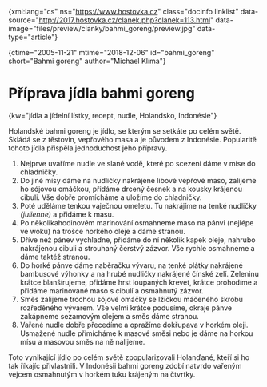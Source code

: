 
{xml:lang="cs" ns="https://www.hostovka.cz" class="docinfo linklist" data-source="http://2017.hostovka.cz/clanek.php?clanek=113.html" data-image="files/preview/clanky/bahmi_goreng/preview.jpg" data-type="article"}

{ctime="2005-11-21" mtime="2018-12-06" id="bahmi_goreng" short="Bahmi goreng" author="Michael Klíma"}

# Příprava jídla bahmi goreng

<!-- generated attribute kw by user_udpatekw.sh on 2020-04-25, do not edit -->

{kw="jídla a jídelní lístky, recept, nudle, Holandsko, Indonésie"}

Holandské bahmi goreng je jídlo, se kterým se setkáte po celém světě. Skládá se z těstovin, vepřového masa a je původem z Indonésie. Popularitě tohoto jídla přispěla jednoduchost jeho přípravy.

  1. Nejprve uvaříme nudle ve slané vodě, které po scezení dáme v míse do chladničky.
  2. Do jiné mísy dáme na nudličky nakrájené libové vepřové maso, zalijeme ho sójovou omáčkou, přidáme drcený česnek a na kousky krájenou cibuli. Vše dobře promícháme a uložíme do chladničky.
  3. Poté uděláme tenkou vaječnou omeletu. Tu nakrájíme na tenké nudličky _(julienne)_ a přidáme k masu.
  4. Po několikahodinovém marinování osmahneme maso na pánvi (nejlépe ve woku) na trošce horkého oleje a dáme stranou.
  5. Dříve než pánev vychladne, přidáme do ní několik kapek oleje, nahrubo nakrájenou cibuli a strouhaný čerstvý zázvor. Vše rychle osmahneme a dáme taktéž stranou.
  6. Do horké pánve dáme naběračku vývaru, na tenké plátky nakrájené bambusové výhonky a na hrubé nudličky nakrájené čínské zelí. Zeleninu krátce blanšírujeme, přidáme hrst loupaných krevet, krátce prohodíme a přidáme marinované maso s cibulí a osmahnutý zázvor.
  7. Směs zalijeme trochou sójové omáčky se lžičkou máčeného škrobu rozředěného vývarem. Vše velmi krátce podusíme, okraje pánve zakápneme sezamovým olejem a směs dáme stranou.
  8. Vařené nudle dobře přecedíme a opražíme dokřupava v horkém oleji. Usmažené nudle přimícháme k masové směsi nebo je dáme na horkou mísu a masovou směs na ně nalijeme.

Toto vynikající jídlo po celém světě zpopularizovali Holanďané, kteří si ho tak říkajíc přivlastnili. V Indonésii bahmi goreng zdobí natvrdo vařeným vejcem osmahnutým v horkém tuku krájeným na čtvrtky.

